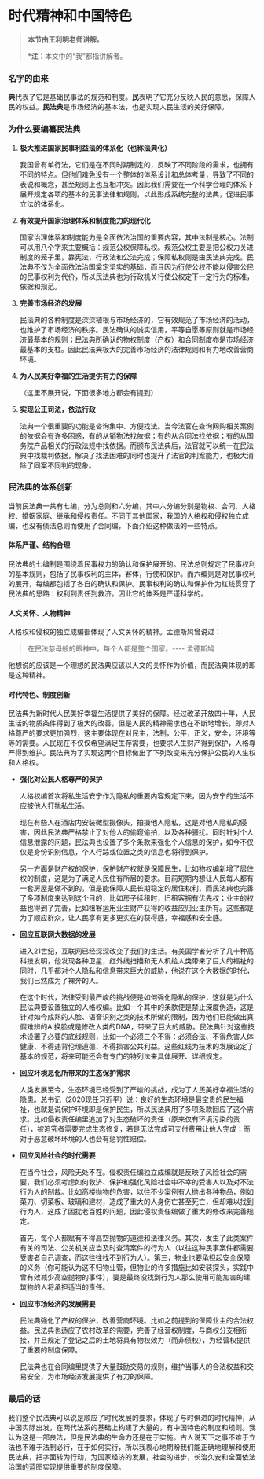 # 时代精神和中国特色

> **本节由王利明老师讲解。**
>
> ***注**：本文中的“我”都指讲解者。

### 名字的由来

**典**代表了它是基础民事法的规范和制度。**民**表明了它充分反映人民的意愿，保障人民的权益。**民法典**是市场经济的基本法，也是实现人民生活的美好保障。

### 为什么要编纂民法典

1. **极大推进国家民事利益法的体系化（也称法典化）**

   我国曾有单行法，它们是在不同时期制定的，反映了不同阶段的需求，也拥有不同的特点。但他们难免没有一个整体的体系设计和总体考量，导致了不同的表说和概念，甚至规则上也互相冲突。因此我们需要在一个科学合理的体系下展开规定各项的基本的民事法律和规则，以此形成系统完整的法典，促进民事立法的体系化。

2. **有效提升国家治理体系和制度能力的现代化**

   国家治理体系和制度能力是全面依法治国的重要内容，其中法制是核心。法制可以用八个字来主要概括：规范公权保障私权。规范公权主要是把公权力关进制度的笼子里，靠宪法，行政法和公法完成；保障私权则是由民法典完成。民法典不仅为全面依法治国奠定坚实的基础，而且因为行使公权不能以侵害公民的民事权利为代价，所以民法典也为行政机关行使公权定下一定行为的标准，依据和规范。

3. **完善市场经济的发展**

   民法典的各种制度是深深植根与市场经济的，它有效规范了市场经济的活动，也维护了市场经济的秩序。民法确认的诚实信用，平等自愿等原则就是市场经济最基本的规则；民法典所确认的物权制度（产权）和合同制度亦是市场经济最基本的支柱。因此民法典极大的完善市场经济的法律规则和有力地改善营商环境。

4. **为人民美好幸福的生活提供有力的保障**

   （这里不展开说，下面很多地方都会有提到）

5. **实现公正司法，依法行政**

   法典一个很重要的功能是咨询集中、方便找法。当今法官在查询网购相关案例的依据会有许多困惑，有的从销物法找依据；有的从合同法找依据；有的从国务院产品相关的行政法规中找依据。而颁布民法典后，法官就可以统一在民法典中找裁判依据，解决了找法困难的同时也提升了法官的判案能力，也极大消除了同案不同判的现象。

### 民法典的体系创新

当前民法典一共有七编，分为总则和六分编，其中六分编分别是物权、合同、人格权、婚姻家庭、继承和侵权责任。不同于其他国家，我国的人格权和侵权独立成编，也没有债法总则而使用了合同编，下面介绍这种做法的一些特点。

#### 体系严谨、结构合理
民法典的七编制是围绕着民事权力的确认和保护展开的。民法总则规定了民事权利的基本规则，包括了民事权利的主体，客体，行使和保护。而六编则是对民事权利的展开，每编都包括了各自的确认和保护。民事权利的确认和保护作为红线贯穿了民法典的思路：权利到责任到救济。因此它的体系是严谨科学的。

#### 人文关怀、人物精神

人格权和侵权的独立成编都体现了人文关怀的精神。孟德斯鸠曾说过：

> 在民法慈母般的眼神中，每个人都是整个国家。---- 孟德斯鸠 

他想说的应该是一个理想的民法典应该以人文的关怀作为价值，而民法典体现的即是这种精神。

#### 时代特色、制度创新

民法典为新时代人民美好幸福生活提供了美好的保障。经过改革开放四十年，人民生活的物质条件得到了极大的改善，但是人民的精神需求也在不断地增长，即对人格尊严的要求更加强烈，这主要体现在对民主，法制，公平，正义，安全，环境等等的需要。人民现在不仅仅希望满足生存需要，也要求人生财产得到保护，人格尊严得到维护。民法典为了实现这两个目标做出了下列改变来充分保护公民的人生权和人格权。

- **强化对公民人格尊严的保护**

  人格权编首次将私生活安宁作为隐私的重要内容规定下来，因为安宁的生活不应被他人打扰私生活。

  现在有些人在酒店内安装微型摄像头，拍摄他人隐私，这是对他人隐私的侵害，因此民法典严格禁止了对他人的偷窥偷拍，以及各种骚扰。同时针对个人信息泄露的问题，民法典也设置了多个条款来强化个人信息的保护，如今不仅仅是身份识别信息，个人行踪或位置之类的信息也将得到保护。

  另一方面是财产权的保护，保护财产权就是保障民生，比如物权编新增了居住权的制度，这是为了满足人民住有所居的要求。目前短期内想让人民每人都有一套房屋是做不到的，但是能保障人民长期稳定的居住权利，而民法典也完善了多项制度来达到这个目的，比如房子续租时，旧租客拥有优先权；业主的权益也得到了完善，比如租客运用业主财产获得的收益应归业主所有。这些都是为了顺应群众，让人民享有更多更实在的获得感，幸福感和安全感。

  

- **回应互联网大数据的发展**

  进入21世纪，互联网已经深深改变了我们的生活。有美国学者分析了几十种高科技发明，他发现各种卫星，红外线扫描和无人机给人类带来了巨大的福祉的同时，几乎都对个人隐私和信息带来巨大的威胁，他说在这个大数据的时代，我们已然成为了裸奔的人。

  在这个时代，法律受到最严峻的挑战便是如何强化隐私的保护，这就是为什么民法典要设置独立的人格权编。比如一个其中的条款便是禁止深度伪造，这是针对如今成熟的人脸、语音识别之类的技术所做的限制，因为他们已能做出真假难辨的AI换脸或是修改人类的DNA，带来了巨大的威胁。民法典针对这些技术设置了必要的底线规则，比如一个必须三个不得：必须合法、不得危害人体健康、不得违背伦理道德、不得损害公共利益。这些红线为技术的发展设定了基本的规范，将来可能还会有专门的特列法来具体展开、详细规定。

  

- **回应坏境恶化所带来的生态保护需求**

  人类发展至今，生态环境已经受到了严峻的挑战，成为了人民美好幸福生活的隐患。总书记（2020现任习近平）说：良好的生态环境是最宝贵的民生福祉，也就是说保护环境即是保护民生，所以民法典用了多项条款回应了这个需求。比如侵权责任编里追加了对生态破坏的责任（原来仅有环境污染的责任），被追究者需要完成生态修复，若是无法完成可支付费用让他人完成；而对于恶意破坏环境的人也会有惩罚性赔偿。

  

- **回应风险社会的时代需要**

  在当今社会，风险无处不在。侵权责任编独立成编就是反映了风险社会的需要，我们必须考虑如何救济、保护和强化风险社会中不幸的受害人以及对不法行为人的制裁。比如高楼抛物的危害，以往不少案例有人抛出各种物品，例如菜刀、切菜板、玻璃和建材，造成了重大的人身伤亡甚至死亡，但却难以找到行为人，这成了困扰老百姓的问题，因此侵权责任编做了重大的修改来完善规定。

  首先，每个人都赋有不得高空抛物的道德和法律义务。其次，发生了此类案件有关的司法、公关机关应当及时查清案件的行为人（以往这种民事案件都需要受害者自己调查，而这往往找不到行为人）。第三，物业也要承担起安全保障的义务（你可能认为这不归物业管，但物业的许多措施比如安装探头，实践中曾有效减少高空抛物的事件），要是最终没找到行为人那么使用可能加害的建筑物的人将承担适当的责任。

  

- **回应市场经济的发展需要**

  民法典强化了产权的保护，改善营商环境。比如之前提到的保障业主的合法权益。民法典也适应了农村改革的需要，完善了经营权制度，与商权分支相衔接，并且规定了登记之后的土地将具有物权效力（而非债权），为经营权提供了重要的制度保障。

  民法典也在合同编里提供了大量鼓励交易的规则，维护当事人的合法权益和交易安全，为市场经济发展提供了有力的保障。

### 最后的话

我们整个民法典可以说是顺应了时代发展的要求，体现了与时俱进的时代精神，从中国实际出发，在两代法系的基础上构建了大量的，有中国特色的制度和规则。我认为这是一部良法，但是民法典的生命力还是在于实施。古人说天下之事不难于立法也不难于法制必行，在于如何实行，所以我衷心地期盼我们能正确地理解和使用民法典，把字面转为行动，为国家经济的发展，社会的进步，长治久安和全面依法治国的蓝图实现提供重要的制度保障。
